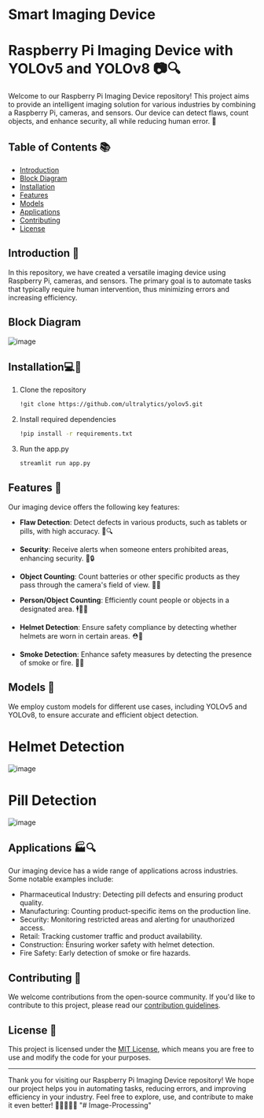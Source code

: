 # Smart Imaging Device
# Raspberry Pi Imaging Device with YOLOv5 and YOLOv8 📷🔍

Welcome to our Raspberry Pi Imaging Device repository! This project aims to provide an intelligent imaging solution for various industries by combining a Raspberry Pi, cameras, and sensors. Our device can detect flaws, count objects, and enhance security, all while reducing human error. 🤖

## Table of Contents 📚

- [Introduction](#introduction)
- [Block Diagram](#blockdiagram)
- [Installation](#installation)
- [Features](#features)
- [Models](#models)
- [Applications](#applications)
- [Contributing](#contributing)
- [License](#license)

## Introduction 🚀

In this repository, we have created a versatile imaging device using Raspberry Pi, cameras, and sensors. The primary goal is to automate tasks that typically require human intervention, thus minimizing errors and increasing efficiency.

## Block Diagram
![image](https://github.com/Bala-Vignesh-Reddy/Hack4in-Unkils/assets/108361665/c968d3f9-4c0f-42a3-b2a0-798d815f0f71)

## Installation💻🔧
1. Clone the repository
   ```sh
   !git clone https://github.com/ultralytics/yolov5.git
   
2. Install required dependencies
   ```sh
   !pip install -r requirements.txt
   
3. Run the app.py 
   ```sh
   streamlit run app.py
   
## Features 🌟

Our imaging device offers the following key features:

- **Flaw Detection**: Detect defects in various products, such as tablets or pills, with high accuracy. 💊🔍

- **Security**: Receive alerts when someone enters prohibited areas, enhancing security. 🚨🔒

- **Object Counting**: Count batteries or other specific products as they pass through the camera's field of view. 🧾🔢

- **Person/Object Counting**: Efficiently count people or objects in a designated area. 🕴️🎒🔢

- **Helmet Detection**: Ensure safety compliance by detecting whether helmets are worn in certain areas. ⛑️🚧

- **Smoke Detection**: Enhance safety measures by detecting the presence of smoke or fire. 🚬🔥


## Models 🤖

We employ custom models for different use cases, including YOLOv5 and YOLOv8, to ensure accurate and efficient object detection.
# Helmet Detection
![image](https://github.com/Bala-Vignesh-Reddy/Hack4in-Unkils/assets/108361665/28392b88-a73e-4d96-8b7c-bb72d96e8605)

# Pill Detection
![image](https://github.com/Bala-Vignesh-Reddy/Hack4in-Unkils/assets/108361665/4eeeb17f-2400-493e-9c55-bb101c0426fc)


## Applications 🏭🔍

Our imaging device has a wide range of applications across industries. Some notable examples include:

- Pharmaceutical Industry: Detecting pill defects and ensuring product quality.
- Manufacturing: Counting product-specific items on the production line.
- Security: Monitoring restricted areas and alerting for unauthorized access.
- Retail: Tracking customer traffic and product availability.
- Construction: Ensuring worker safety with helmet detection.
- Fire Safety: Early detection of smoke or fire hazards.

## Contributing 🤝

We welcome contributions from the open-source community. If you'd like to contribute to this project, please read our [contribution guidelines](/CONTRIBUTING.md).

## License 📜

This project is licensed under the [MIT License](/LICENSE), which means you are free to use and modify the code for your purposes.

---

Thank you for visiting our Raspberry Pi Imaging Device repository! We hope our project helps you in automating tasks, reducing errors, and improving efficiency in your industry. Feel free to explore, use, and contribute to make it even better! 🚀👨‍💻👩‍💻
"# Image-Processing" 
